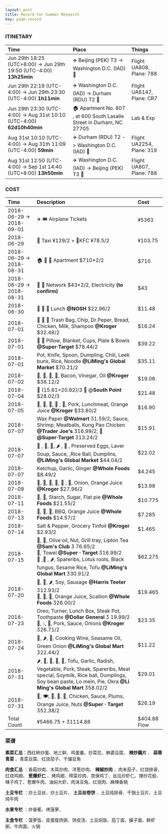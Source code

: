 ```yaml
---
layout: post
title: Record for Summer Research
key: page-record
---
```



### ITINETARY

| Time                                                         | Place                                                        | Things                    |
| :----------------------------------------------------------- | :----------------------------------------------------------- | :------------------------ |
| Jun 29th 18:25 (UTC+8:00) -> Jun 29th 19:50 (UTC-4:00) **13h25min** | :airplane: Beijing (PEK) T3 ->  Washington D.C. (IAD) :flight_arrival: | Flight UA808, Plane: 788  |
| Jun 29th 22:19 (UTC-4:00) -> Jun 29th 23:30 (UTC-4:00) **1h11min** | :airplane: Washington D.C. (IAD) ->  Durham (RDU) T2 :flight_arrival: | Flight UA6147, Plane: CR7 |
| Jun 29th 23:30 (UTC-4:00) -> Aug 31st 10:10 (UTC-4:00) **62d10h40min** | :house: Apartment No. 807 , at 600 South Lasalle Street in Durham, NC 27705 | Lab & Exp                 |
| Aug 31st 10:10 (UTC-4:00) -> Aug 31th 11:09 (UTC-4:00) **59min** | ✈️  Durham (RDU) T2 -> Washington D.C. (IAD) :flight_departure: | Flight UA2254, Plane: 319 |
| Aug 31st 12:50 (UTC-4:00) -> Sep 1st 14:40 (UTC+8:00) **13h50min** | ✈️ Washington D.C. (IAD) -> Beijing (PEK) T3 :flight_departure: | Flight UA807, Plane: 788  |

### COST

| Time                     | Description                                                  | Cost    |
| :----------------------- | :----------------------------------------------------------- | :------ |
| 2018-06-29 -> 2018-09-01 | :airplane: :tickets: Airplane Tickets                        | ¥5363   |
| 2018-06-29               | 🚕 Taxi ¥129/2 + 🍿KFC ¥78.5/2                                 | ¥103.75 |
| 2018-06-29 -> 2018-08-31 | :house: :potable_water: :sleeping_bed: Apartment $710*2/2    | $710    |
| 2018-06-29 -> 2018-08-31 | :signal_strength: :electric_plug: Network $43*2/2, Electricity __(to confirm)__ | $43     |
| 2018-06-30               | :pizza: :green_salad: :tropical_drink:  Lunch __@NOSH__ $22.96/2 | $11.48  |
| 2018-07-01               | :milk_glass: :bread: :baguette_bread: Trash Bag, Chip, Dr.Peper, Bread, Chicken, Milk, Shampoo __@Kroger__ $32.48/2 | $16.24  |
| 2018-07-01               | 🍉  🍞 Pillow, Blanket, Cups, Plate & Bowls __@Super$\cdot$Target__ $78.44/2 | $39.22  |
| 2018-07-01               | Pot, Knife, Spoon, Dumpling, Chili, Leek buns, Rice, Noodle __@LiMing's Global Market__ $70.21/2 | $35.11  |
| 2018-07-02               | :tomato:, :potato:, :carrot:, :chicken:, Bacon, Vinegar, Oil __@Kroger__ $38.12/2 | $19.06  |
| 2018-07-04               | 🚕 (15.61+20.82)/3 :cinema: @**South Point** $28.02/3         | $21.48  |
| 2018-07-05               | :milk_glass:, :egg:, :mushroom:, :banana: , 🍊, Pork, Lunchmeat, Orange Juice __@Kroger__ $33.80/2 | $16.90  |
| 2018-07-07              | Wax Paper __@Walmart__ 1.59/2; Sauce, Shrimp, Meatballs, Kung Pao Chicken __@Trader Joe's__ 16.99/2; :bread: __@Super$\cdot$Target__ 13.24/2 | $15.91 |
| 2018-07-07              | :eggplant: , :tomato:, 🍄, :hot_pepper: , :meat_on_bone: , Preserved Eggs, Laver Soup, Sauce, ,Rice Ball, Dumplins, __@LiMing's Global Market__ $44.04/2 | $22.02 |
| 2018-07-07              | Ketchup, Garlic, Ginger __@Whole Foods__ $8.49/2 | $4.245 |
| 2018-07-09 | :eggplant:, :potato:, :peach:, :egg:, :bacon: , :milk_glass:, Onion, Orange Juice __@Kroger__ $27.96/2 | $13.98 |
| 2018-07-11 | :rice:, :bread:, Starch, Sugar, Flat pie __@Whole Foods__ $21.55/2 | $10.775 |
| 2018-07-13 | :chicken:, :ice_cream:, :milk_glass:, BBQ, Orange Juice __@Whole Foods__ $14.57/2 | $7.285 |
| 2018-07-14 | Salt & Pepper, Grocery Tinfoil __@Kroger__ $2.93/2 | $1.465 |
| 2018-07-15 | :pineapple:, :kiwi_fruit:, Olive oil, Nut, Grill tray, Lipton Tea __@Sam's Club__  76.65/2<br />:bread:, Towel __@Super $\cdot$ Target__ 16.99/2<br />:mushroom: ,:potato: , :hot_pepper:, Spareribs, Lotus roots, Black fungus, Sesame Rice, Tofu __@LiMing's Global Mart__ 30.91/2 | $62.275 |
| 2018-07-20 | :eggplant:, :tomato:, :hot_pepper:, Soy, Sausage __@Harris Teeter__ 12.93/2<br />:potato:, :rice:, :shrimp:, Orange Juice, Scallion __@Whole Foods__ 26.00/2 | $19.465 |
| 2018-07-23 | Oreo, Turner, Lunch Box, Steak Pot, Toothpaste __@Dollar General__  19.99/2<br/>:milk_glass:, :droplet:, :bacon:, Pork, Sauce, Onions __@Kroger__ 26.71/2 | $23.35 |
| 2018-07-24 | :carrot:, :hot_pepper:, :rice:, Cooking Wine, Seasame Oil, Green Onion __@LiMing's Global Mart__ 22.44/2 | $11.22 |
| 2018-07-31    | :hot_pepper:, :potato:, :peanuts:, :eggplant:, :egg:, Tofu, Garlic, Radish, Vegetable, Pork, Steak, Spareribs, Meat special, Soymilk, Rice ball, Dumplings, Soy bean paste, Lo mein, Pie, Okra __@Li Ming's Global Mart__ 58.02/2 | $29.01 |
| 2018-07-31    | :shrimp:, :plate_with_cutlery:, :milk_glass:, :strawberry:, :kiwi_fruit:, Chicken, Sauce, Plums, Orange Juice, Nuts __@Super $\cdot$ Target__  52.38/2 | $26.19 |
| Total Count              | ¥5466.75 + 1114.88 | $404.88 Flow |

### 菜谱

__素菜汇总__：西红柿炒蛋、地三鲜、鸡蛋羹、炒菜花、麻婆豆腐、 __辣炒藕片__ 、 __蒜蓉青菜__ 、青菜豆腐、红烧茄子、干煸豆角

__肉食汇总__ ：香菇炒肉、木耳炒肉、洋葱炒肉、 __辣椒炒肉__ 、肉末茄子、红烧排骨、红烧鸡翅、 __葱爆虾仁__ 、烤鸡翅、榨菜炒肉、宫保鸡丁、丝瓜炒虾仁、辣炒花蛤、辣子鸡丁、葱爆牛肉、油焖大虾、肉沫豆角、红烧肉、麻辣香锅

__土豆专栏__ ：炒土豆丝、炒土豆片、 __土豆丝卷饼__ 、土豆炖排骨、干锅土豆片、土豆炖牛肉

__水果专栏__ ：炸香蕉、烤菠萝、

__主食专栏__ ：菠萝饭、皮蛋瘦肉粥、饼皮汤、土豆焖饭、茄丁面、臊子面、鲜虾粥、牛肉面、火锅